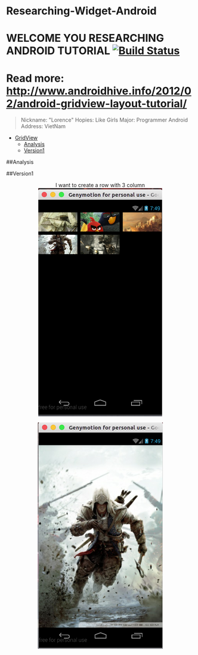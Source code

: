 # Researching-Widget-Android
# WELCOME YOU RESEARCHING ANDROID TUTORIAL [![Build Status](https://travis-ci.org/nomensa/jquery.hide-show.svg)](https://travis-ci.org/nomensa/jquery.hide-show.svg?branch=master)

# Read more: http://www.androidhive.info/2012/02/android-gridview-layout-tutorial/

> Nickname: "Lorence"
> Hopies: Like Girls
> Major: Programmer Android 
> Address: VietNam

- [GridView](#gridview)
  - [Analysis](#analysis)
  - [Version1](#version1)

##Analysis

##Version1
<p align="center">
  <span>I want to create a row with 3 column</span>
  <img src="https://github.com/danisluis6/Researching-Widget-GridView/blob/version2/GridView/1.png">
</p>
<p align="center">
  <img src="https://github.com/danisluis6/Researching-Widget-GridView/blob/version2/GridView/2.png">
</p>


